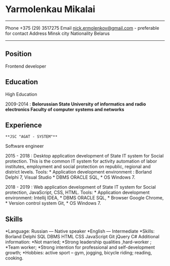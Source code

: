Yarmolenkau Mikalai
=======

-------------------     --------------------------------------------------------
Phone                        +375 (29) 3517275
Email                        nick.ermolenkov@gmail.com  - preferable for contact
Address                      Minsk city
Nationality                  Belarus
-------------------     --------------------------------------------------------

Position
--------
Frontend developer

Education
---------
High Education

2009-2014
:    **Belorussian State University of informatics and radio**
            **electronics Faculty of computer systems and networks**

Experience
----------

	**JSC "AGAT - SYSTEM"**

Software engineer

2015 - 2018
:      Desktop application development of State IT system for Social protection. 
       This is the common IT system for activity automation of labor institutes,
	   employment and social protection on republic, regional and district levels.
       Tools:
         *	Application development environment : Borland Delphi 7, Visual Studio
         *	DBMS ORACLE SQL,
         *	ОS Windows 7.


2018 - 2019
:      Web application development of State IT system for Social protection, JavaScript, CSS, HTML.
       Tools:
          *	Application development environment: Intellij IDEA,
          *	DBMS ORACLE SQL,
          *	Browser Google Chrome,
          *	Version control system Git,
          *	ОS Windows 7.


	
Skills
----------
*Language:	Russian — Native speaker
*English — Intermediate 
*Skills:	Borland Delphi  SQL  DBMS  HTML  CSS  JavaScript  Git  jQuery  C#
Additional information:
*Not married;
*Strong leadership qualities ,hard-worker ;
*Team worker;
*Strong intention for professional and self-development growth;
*Hobbies: active sport – gym, jogging, bicycle riding; reading, cooking.


